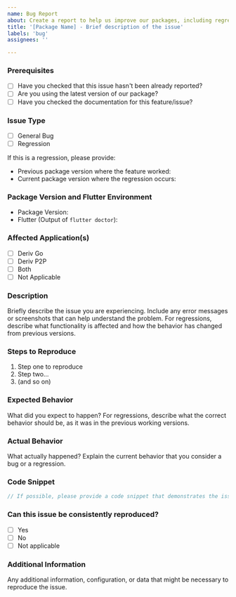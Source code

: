 ```yaml
---
name: Bug Report
about: Create a report to help us improve our packages, including regressions
title: '[Package Name] - Brief description of the issue'
labels: 'bug'
assignees: ''

---
```


### Prerequisites

- [ ] Have you checked that this issue hasn't been already reported?
- [ ] Are you using the latest version of our package?
- [ ] Have you checked the documentation for this feature/issue?

### Issue Type

- [ ] General Bug
- [ ] Regression

If this is a regression, please provide:
- Previous package version where the feature worked:
- Current package version where the regression occurs:

### Package Version and Flutter Environment

- Package Version: 
- Flutter (Output of `flutter doctor`):

### Affected Application(s)

- [ ] Deriv Go
- [ ] Deriv P2P
- [ ] Both
- [ ] Not Applicable

### Description

Briefly describe the issue you are experiencing. Include any error messages or screenshots that can help understand the problem. For regressions, describe what functionality is affected and how the behavior has changed from previous versions.

### Steps to Reproduce

1. Step one to reproduce
2. Step two...
3. (and so on)

### Expected Behavior

What did you expect to happen? For regressions, describe what the correct behavior should be, as it was in the previous working versions.

### Actual Behavior

What actually happened? Explain the current behavior that you consider a bug or a regression.

### Code Snippet

```dart
// If possible, please provide a code snippet that demonstrates the issue.
```

### Can this issue be consistently reproduced?

- [ ] Yes
- [ ] No
- [ ] Not applicable

### Additional Information

Any additional information, configuration, or data that might be necessary to reproduce the issue.